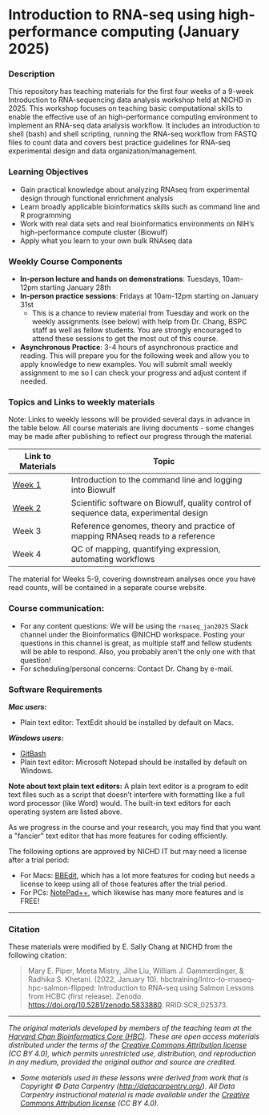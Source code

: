 # Introduction to RNA-seq using high-performance computing (January 2025)

### Description

This repository has teaching materials for the first four weeks of a 9-week Introduction to RNA-sequencing data analysis workshop held at NICHD in 2025. This workshop focuses on teaching basic computational skills to enable the effective use of an high-performance computing environment to implement an RNA-seq data analysis workflow. It includes an introduction to shell (bash) and shell scripting, running the RNA-seq workflow from FASTQ files to count data and covers best practice guidelines for RNA-seq experimental design and data organization/management.

### Learning Objectives

* Gain practical knowledge about analyzing RNAseq from experimental design through functional enrichment analysis
* Learn broadly applicable bioinformatics skills such as command line and R programming
* Work with real data sets and real bioinformatics environments on NIH’s high-performance compute cluster (Biowulf)
* Apply what you learn to your own bulk RNAseq data

### Weekly Course Components

*	**In-person lecture and hands on demonstrations**: Tuesdays, 10am-12pm starting January 28th
*	**In-person practice sessions**: Fridays at 10am-12pm starting on January 31st
    - This is a chance to review material from Tuesday and work on the weekly assignments (see below) with help from Dr. Chang, BSPC staff as well as fellow students. You are strongly encouraged to attend these sessions to get the most out of this course.
* **Asynchronous Practice**: 3-4 hours of asynchronous practice and reading. This will prepare you for the following week and allow you to apply knowledge to new examples. You will submit small weekly assignment to me so I can check your progress and adjust content if needed. 


### Topics and Links to weekly materials

Note: Links to weekly lessons will be provided several days in advance in the table below. All course materials are living documents - some changes may be made after publishing to reflect our progress through the material. 


| Link to Materials                      | Topic                                                     |
|-----------------|-------------------------------------------------------|
| [Week 1](schedule/links-to-lessons.md#week-1) | Introduction to the command line and logging into Biowulf |
| [Week 2](schedule/links-to-lessons.md#week-2) | Scientific software on Biowulf, quality control of sequence data, experimental design|
| Week 3                                 | Reference genomes, theory and practice of mapping RNAseq reads to a reference|
| Week 4                                 | QC of mapping, quantifying expression, automating workflows|

The material for Weeks 5-9, covering downstream analyses once you have read counts, will be contained in a separate course website. 

### Course communication: 
* For any content questions: We will be using the `rnaseq_jan2025` Slack channel under the Bioinformatics @NICHD workspace. Posting your questions in this channel is great, as multiple staff and fellow students will be able to respond. Also, you probably aren't the only one with that question!
* For scheduling/personal concerns: Contact Dr. Chang by e-mail. 


### Software Requirements

***Mac users:***

-   Plain text editor: TextEdit should be installed by default on Macs. 

***Windows users:***

-   [GitBash](https://git-scm.com/download/win)
-   Plain text editor: Microsoft Notepad should be installed by default on Windows.

**Note about text plain text editors:** A plain text editor is a program to edit text files such as a script that doesn’t interfere with formatting like a full word processor (like Word) would. The built-in text editors for each operating system are listed above. 
 
As we progress in the course and your research, you may find that you want a "fancier" text editor that has more features for coding efficiently. 

The following options are approved by NICHD IT but may need a license after a trial period: 
* For Macs: [BBEdit](https://www.barebones.com/products/bbedit/index.html), which has a lot more features for coding but needs a license to keep using all of those features after the trial period.
* For PCs: [NotePad++](https://notepad-plus-plus.org/), which likewise has many more features and is FREE!

  

------------------------------------------------------------------------

### Citation

These materials were modified by E. Sally Chang at NICHD from the following citation:

> Mary E. Piper, Meeta Mistry, Jihe Liu, William J. Gammerdinger, & Radhika S. Khetani. (2022, January 10). hbctraining/Intro-to-rnaseq-hpc-salmon-flipped: Introduction to RNA-seq using Salmon Lessons from HCBC (first release). Zenodo. <https://doi.org/10.5281/zenodo.5833880>. RRID:SCR_025373.

------------------------------------------------------------------------

*The original materials developed by members of the teaching team at the [Harvard Chan Bioinformatics Core (HBC)](http://bioinformatics.sph.harvard.edu/). These are open access materials distributed under the terms of the [Creative Commons Attribution license](https://creativecommons.org/licenses/by/4.0/) (CC BY 4.0), which permits unrestricted use, distribution, and reproduction in any medium, provided the original author and source are credited.*

-   *Some materials used in these lessons were derived from work that is Copyright © Data Carpentry (<http://datacarpentry.org/>). All Data Carpentry instructional material is made available under the [Creative Commons Attribution license](https://creativecommons.org/licenses/by/4.0/) (CC BY 4.0).*
